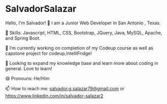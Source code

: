 # SalvadorSalazar

Hello, I'm Salvador! 👋
I am a Junior Web Developer in San Antonio , Texas.

📕 Skills:  Javascript, HTML, CSS, Bootstrap, JQuery, Java, MySQL, Apache, and Spring Boot.

🔭 I’m currently working on completion of my Codeup course as well as capstone project for codeup,IntelliFridge! 

🌱   Looking to expand my knowledge base and learn more about coding in general. Love to learn!

😄 Pronouns: He/Him

📫 How to reach me: salvador.g.salazar79@gmail.com or https://www.linkedin.com/in/salvador-salazar2


